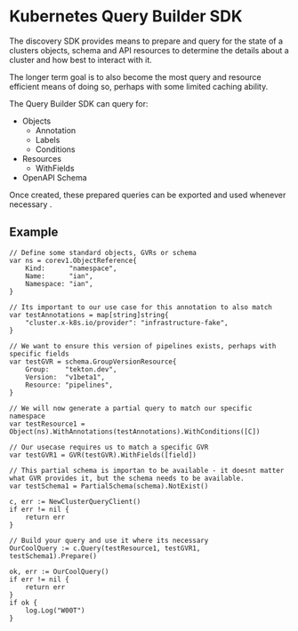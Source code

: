# Kubernetes Query Builder SDK

The discovery SDK provides means to prepare and query for the state of a clusters objects, schema and API resources to determine the details about a cluster and how best to interact with it.

The longer term goal is to also become the most query and resource efficient means of doing so, perhaps with some limited caching ability.

The Query Builder SDK can query for:

- Objects
  - Annotation
  - Labels
  - Conditions
- Resources
  - WithFields
- OpenAPI Schema

Once created, these prepared queries can be exported and used whenever necessary .

## Example
```
// Define some standard objects, GVRs or schema
var ns = corev1.ObjectReference{
	Kind:      "namespace",
	Name:      "ian",
	Namespace: "ian",
}

// Its important to our use case for this annotation to also match
var testAnnotations = map[string]string{
	"cluster.x-k8s.io/provider": "infrastructure-fake",
}

// We want to ensure this version of pipelines exists, perhaps with specific fields
var testGVR = schema.GroupVersionResource{
	Group:    "tekton.dev",
	Version:  "v1beta1",
	Resource: "pipelines",
}

// We will now generate a partial query to match our specific namespace
var testResource1 = Object(ns).WithAnnotations(testAnnotations).WithConditions([C])

// Our usecase requires us to match a specific GVR
var testGVR1 = GVR(testGVR).WithFields([field])

// This partial schema is importan to be available - it doesnt matter what GVR provides it, but the schema needs to be available.
var testSchema1 = PartialSchema(schema).NotExist()

c, err := NewClusterQueryClient()
if err != nil {
	return err
}

// Build your query and use it where its necessary
OurCoolQuery := c.Query(testResource1, testGVR1, testSchema1).Prepare()

ok, err := OurCoolQuery()
if err != nil {
	return err
}
if ok {
	log.Log("W00T")
}
```
